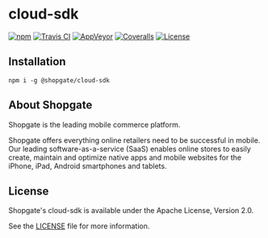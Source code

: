 # cloud-sdk
[![npm](https://img.shields.io/npm/v/@shopgate/cloud-sdk.svg?maxAge=300)](https://www.npmjs.com/package/@shopgate/cloud-sdk)
[![Travis CI](https://img.shields.io/travis/shopgate/cloud-sdk/master.svg?maxAge=300)](https://travis-ci.org/shopgate/cloud-sdk)
[![AppVeyor](https://img.shields.io/appveyor/ci/pvomhoff/cloud-sdk/master.svg?maxAge=300)](https://ci.appveyor.com/project/pvomhoff/cloud-sdk/branch/master)
[![Coveralls](https://img.shields.io/coveralls/github/shopgate/cloud-sdk/master.svg?maxAge=300)](https://coveralls.io/github/shopgate/cloud-sdk?branch=master)
[![License](https://img.shields.io/badge/License-Apache%202.0-blue.svg)](https://opensource.org/licenses/Apache-2.0)

## Installation

```
npm i -g @shopgate/cloud-sdk
```

## About Shopgate

Shopgate is the leading mobile commerce platform.

Shopgate offers everything online retailers need to be successful in mobile. Our leading
software-as-a-service (SaaS) enables online stores to easily create, maintain and optimize native
apps and mobile websites for the iPhone, iPad, Android smartphones and tablets.

## License

Shopgate's cloud-sdk is available under the Apache License, Version 2.0.

See the [LICENSE](./LICENSE) file for more information.
